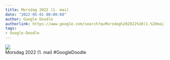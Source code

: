 ```yaml
---
title: Morsdag 2022 (1. mai)
date: "2022-05-01 00:00:00"
author: Google Doodle
authorlink: https://www.google.com/search?q=Morsdag%202022%20(1.%20mai)
tags:
- Google-Doodle
---
```

<img src="https://www.google.com/logos/doodles/2022/mothers-day-2022-may-01-6753651837109400-law.gif" referrerpolicy="no-referrer"><br>Morsdag 2022 (1. mai) #GoogleDoodle